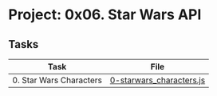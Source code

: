 # Project: 0x06. Star Wars API

## Tasks

| Task | File |
| ---- | ---- |
| 0. Star Wars Characters | [0-starwars_characters.js](./0-starwars_characters.js) |

